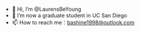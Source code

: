 - 👋 Hi, I’m @LaurensBeYoung
- 👀 I’m now a graduate student in UC San Diego
- 📫 How to reach me：bashine1998@outlook.com

<!---
LaurensBeYoung/LaurensBeYoung is a ✨ special ✨ repository because its `README.md` (this file) appears on your GitHub profile.
You can click the Preview link to take a look at your changes.
--->
